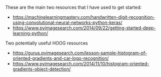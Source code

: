 These are the main two resources that I have used to get started:
* https://machinelearningmastery.com/handwritten-digit-recognition-using-convolutional-neural-networks-python-keras/
* https://www.pyimagesearch.com/2014/09/22/getting-started-deep-learning-python/

Two potentially useful HOOG resources
* https://gurus.pyimagesearch.com/lesson-sample-histogram-of-oriented-gradients-and-car-logo-recognition/
* https://www.pyimagesearch.com/2014/11/10/histogram-oriented-gradients-object-detection/
